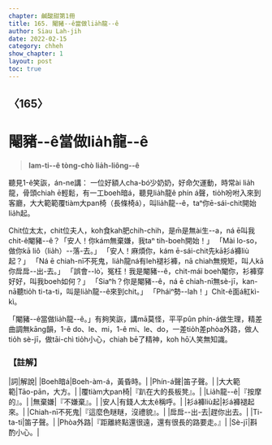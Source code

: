 ```yaml
---
chapter: 鹹酸甜第1冊
title: 165. 閹豬--ê當做lia̍h龍--ê
author: Siau Lah-jih
date: 2022-02-15
category: chheh
show_chapter: 1
layout: post
toc: true
---
```

  
## 〈165〉
# 閹豬--ê當做lia̍h龍--ê
>**Iam-ti--ê tòng-chò lia̍h-liông--ê**
 
聽見1-ê笑詼，án-ne講：
一位好額人cha-bó͘少奶奶，好命欠運動，時常ài lia̍h龍，骨頭chiah ē輕鬆，有一工boeh暗á，聽見lia̍h龍ê phín á聲，tio̍h吩咐入來到客廳，大大範範覆tiàm大pan椅（長條椅á），叫lia̍h龍--ê，taⁿ你ē-sái-chit開始lia̍h起。

Chit位太太，chit位夫人，koh食kah肥chih-chih，是m̄是無ài生--a，ná ē叫我chit-ê閹豬--ê？「安人！你kám無棄嫌，我taⁿ tih-boeh開始！」
「Mài lo-so，做你kā liô（lia̍h）--落-去。」
「安人！麻煩你，kám ē-sái-chit先kā衫á褲liù起？」
「Ná ē chiah-nī不死鬼，lia̍h龍ná有leh褪衫褲，nā chiah無規矩，叫人kā你戽戽--出-去。」
「誤會--lò͘，冤枉！我是閹豬--ê，chit-mái boeh閹你，衫褲穿好好，叫我boeh如何？」
「Siaⁿh？你是閹豬--ê，ná ē chiah-nī無sè-jī，kan-nā聽tio̍h ti-ta-ti，叫是lia̍h龍--ê來到chit。」
「Pháiⁿ勢--lah！」Chi̍t-ê面á紅kì-kì。

「閹豬--ê當做lia̍h龍--ê。」有夠笑詼，講mā莫怪，平平pûn phín-á做生理，精差曲調無kāng韻，1-ê do、le、mi，1-ê mi、le、do，一差tio̍h差phòa外路，做人tio̍h sè-jī，做tāi-chì tio̍h小心，chiah bē了精神，koh hō͘人笑無知識。

### 【註解】

|詞|解說|
|Boeh暗á|Boeh-àm-á，黃昏時。|
|Phín-á聲|笛子聲。|
|大大範範|Tāo-pān，大方。|
|覆tiàm大pan椅|『趴在大的長板凳』。|
|Lia̍h龍--ê|『按摩的』。|
|無棄嫌|『不嫌棄』。|
|安人|有錢人太太ê稱呼。|
|衫á褲liù起|衫á褲褪起來。|
|Chiah-nī不死鬼|『這麼色瞇瞇，沒禮貌』。|
|戽戽--出-去|趕你出去。|
|Ti-ta-ti|笛子聲。|
|Phòa外路|『距離終點還很遠，還有很長的路要走。』|
|Sè-jī|斟酌小心。|